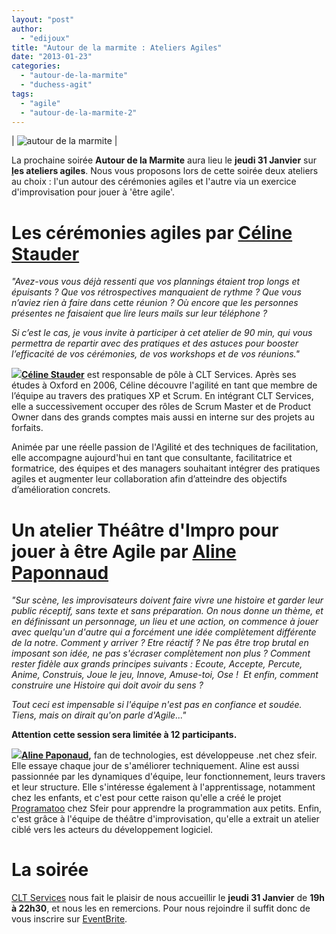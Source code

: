 ```yaml
---
layout: "post"
author: 
  - "edijoux"
title: "Autour de la marmite : Ateliers Agiles"
date: "2013-01-23"
categories: 
  - "autour-de-la-marmite"
  - "duchess-agit"
tags: 
  - "agile"
  - "autour-de-la-marmite-2"
---
```


| ![autour de la marmite](/assets/2013/01/2013-01-23-autour-de-la-marmite-ateliers-agiles/autour-de-la-marmite.png "autour de la marmite") |

La prochaine soirée **Autour de la Marmite** aura lieu le **jeudi 31 Janvier** sur **[l](http://www.devoxx.com/display/DV12/Home "Devoxx")es ateliers agiles**. Nous vous proposons lors de cette soirée deux ateliers au choix : l'un autour des cérémonies agiles et l'autre via un exercice d'improvisation pour jouer à 'être agile'.

# Les cérémonies agiles par [Céline Stauder](https://twitter.com/CStauder)

_"Avez-vous vous déjà ressenti que vos plannings étaient trop longs et épuisants ? Que vos rétrospectives manquaient de rythme ? Que vous n’aviez rien à faire dans cette réunion ? Où encore que les personnes présentes ne faisaient que lire leurs mails sur leur téléphone ?_

_Si c’est le cas, je vous invite à participer à cet atelier de 90 min, qui vous permettra de repartir avec des pratiques et des astuces pour booster l’efficacité de vos cérémonies, de vos workshops et de vos réunions."_

[![](/assets/2013/01/2013-01-23-autour-de-la-marmite-ateliers-agiles/Celine2.jpg)](https://twitter.com/bootis)**[Céline Stauder](https://twitter.com/CStauder)** est responsable de pôle à CLT Services. Après ses études à Oxford en 2006, Céline découvre l'agilité en tant que membre de l’équipe au travers des pratiques XP et Scrum. En intégrant CLT Services, elle a successivement occuper des rôles de Scrum Master et de Product Owner dans des grands comptes mais aussi en interne sur des projets au forfaits.

Animée par une réelle passion de l'Agilité et des techniques de facilitation, elle accompagne aujourd'hui en tant que consultante, facilitatrice et formatrice, des équipes et des managers souhaitant intégrer des pratiques agiles et augmenter leur collaboration afin d’atteindre des objectifs d’amélioration concrets.

# Un atelier Théâtre d'Impro pour jouer à être Agile par [Aline Paponnaud](https://twitter.com/bootis)

_"Sur scène, les improvisateurs doivent faire vivre une histoire et garder leur public réceptif, sans texte et sans préparation. On nous donne un thème, et en définissant un personnage, un lieu et une action, on commence à jouer avec quelqu'un d'autre qui a forcément une idée complètement différente de la notre. Comment y arriver ? Etre réactif ? Ne pas être trop brutal en imposant son idée, ne pas s'écraser complètement non plus ? Comment rester_ _fidèle aux grands principes suivants : Ecoute, Accepte, Percute, Anime, Construis, Joue le jeu, Innove, Amuse-toi, Ose !  Et enfin, comment construire une Histoire qui doit avoir du sens ?_

_Tout ceci est impensable si l'équipe n'est pas en confiance et soudée. Tiens, mais on dirait qu'on parle d'Agile..."_

**Attention cette session sera limitée à 12 participants.**

**[![](/assets/2013/01/2013-01-23-autour-de-la-marmite-ateliers-agiles/scratch.png)Aline Paponaud](https://twitter.com/bootis),** fan de technologies, est développeuse .net chez sfeir. Elle essaye chaque jour de s'améliorer techniquement. Aline est aussi passionnée par les dynamiques d'équipe, leur fonctionnement, leurs travers et leur structure. Elle s'intéresse également à l'apprentissage, notamment chez les enfants, et c'est pour cette raison qu'elle a créé le projet [Programatoo](http://www.sfeir.com/programatoo/) chez Sfeir pour apprendre la programmation aux petits. Enfin, c'est grâce à l'équipe de théâtre d'improvisation, qu'elle a extrait un atelier ciblé vers les acteurs du développement logiciel.

# La soirée

[CLT Services](http://www.clt-services.com/) nous fait le plaisir de nous accueillir le **jeudi 31 Janvier** de **19h à 22h30**, et nous les en remercions. Pour nous rejoindre il suffit donc de vous inscrire sur [EventBrite](http://ateliersagiles.eventbrite.com ).
